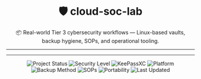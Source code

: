 <div align="center">

# 🛡️ cloud-soc-lab

📦 Real-world Tier 3 cybersecurity workflows — Linux-based vaults, backup hygiene, SOPs, and operational tooling.

---

---

![Project Status](https://img.shields.io/badge/status-active-success)
![Security Level](https://img.shields.io/badge/security-tier--3-blue)
![KeePassXC](https://img.shields.io/badge/tool-KeePassXC-green)
![Platform](https://img.shields.io/badge/platform-linux-lightgrey)
![Backup Method](https://img.shields.io/badge/backup-encrypted%20usb-yellow)
![SOPs](https://img.shields.io/badge/SOPs-included-critical)
![Portability](https://img.shields.io/badge/portability-tested-brightgreen)
![Last Updated](https://img.shields.io/badge/last%20updated-2025--04--16-blue)

</div>

